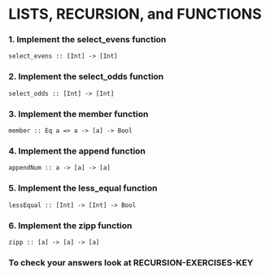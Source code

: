 # LISTS, RECURSION, and FUNCTIONS

### 1. Implement the select_evens function
```
select_evens :: [Int] -> [Int]
```

### 2. Implement the select_odds function
```
select_odds :: [Int] -> [Int]
```

### 3. Implement the member function

```
member :: Eq a => a -> [a] -> Bool
```

### 4. Implement the append function
```
appendNum :: a -> [a] -> [a]
```

### 5. Implement the less_equal function
```
lessEqual :: [Int] -> [Int] -> Bool
```

### 6. Implement the zipp function
```
zipp :: [a] -> [a] -> [a]
```

### To check your answers look at RECURSION-EXERCISES-KEY